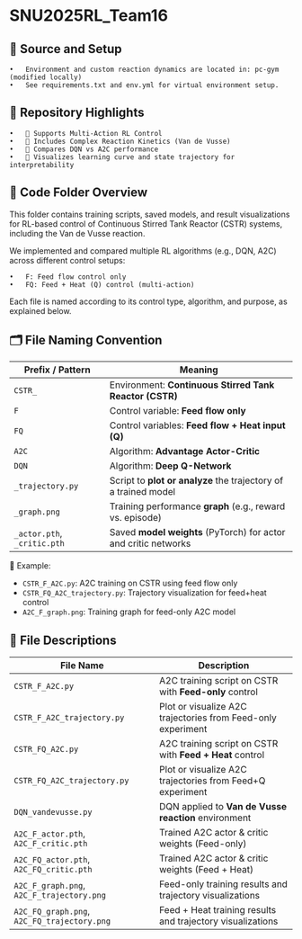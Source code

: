 # SNU2025RL_Team16

## 📎 Source and Setup

	•	Environment and custom reaction dynamics are located in: pc-gym (modified locally)
	•	See requirements.txt and env.yml for virtual environment setup.


## 📌 Repository Highlights
 
	•	🔁 Supports Multi-Action RL Control
	•	🔬 Includes Complex Reaction Kinetics (Van de Vusse)
	•	🧠 Compares DQN vs A2C performance
	•	🧪 Visualizes learning curve and state trajectory for interpretability


## 📁 Code Folder Overview


This folder contains training scripts, saved models, and result visualizations for RL-based control of Continuous Stirred Tank Reactor (CSTR) systems, including the Van de Vusse reaction.


We implemented and compared multiple RL algorithms (e.g., DQN, A2C) across different control setups:

	•	F: Feed flow control only
	•	FQ: Feed + Heat (Q) control (multi-action)

Each file is named according to its control type, algorithm, and purpose, as explained below.

## 🗂️ File Naming Convention

| Prefix / Pattern | Meaning |
|------------------|---------|
| `CSTR_` | Environment: **Continuous Stirred Tank Reactor (CSTR)** |
| `F` | Control variable: **Feed flow only** |
| `FQ` | Control variables: **Feed flow + Heat input (Q)** |
| `A2C` | Algorithm: **Advantage Actor-Critic** |
| `DQN` | Algorithm: **Deep Q-Network** |
| `_trajectory.py` | Script to **plot or analyze** the trajectory of a trained model |
| `_graph.png` | Training performance **graph** (e.g., reward vs. episode) |
| `_actor.pth`, `_critic.pth` | Saved **model weights** (PyTorch) for actor and critic networks |

📝 Example:
- `CSTR_F_A2C.py`: A2C training on CSTR using feed flow only  
- `CSTR_FQ_A2C_trajectory.py`: Trajectory visualization for feed+heat control  
- `A2C_F_graph.png`: Training graph for feed-only A2C model  

## 📌 File Descriptions

| File Name | Description |
|-----------|-------------|
| `CSTR_F_A2C.py` | A2C training script on CSTR with **Feed-only** control |
| `CSTR_F_A2C_trajectory.py` | Plot or visualize A2C trajectories from Feed-only experiment |
| `CSTR_FQ_A2C.py` | A2C training script on CSTR with **Feed + Heat** control |
| `CSTR_FQ_A2C_trajectory.py` | Plot or visualize A2C trajectories from Feed+Q experiment |
| `DQN_vandevusse.py` | DQN applied to **Van de Vusse reaction** environment |
| `A2C_F_actor.pth`, `A2C_F_critic.pth` | Trained A2C actor & critic weights (Feed-only) |
| `A2C_FQ_actor.pth`, `A2C_FQ_critic.pth` | Trained A2C actor & critic weights (Feed + Heat) |
| `A2C_F_graph.png`, `A2C_F_trajectory.png` | Feed-only training results and trajectory visualizations |
| `A2C_FQ_graph.png`, `A2C_FQ_trajectory.png` | Feed + Heat training results and trajectory visualizations |
